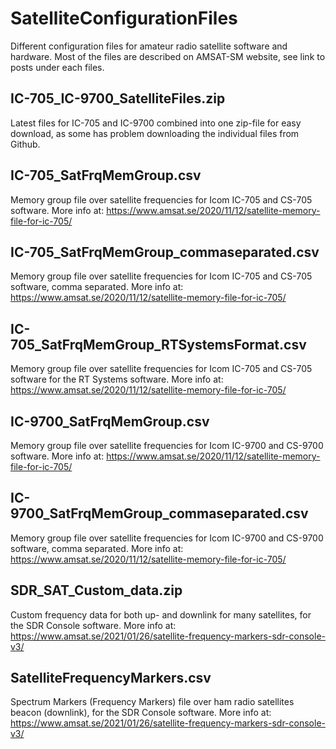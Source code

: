 # SatelliteConfigurationFiles
Different configuration files for amateur radio satellite software and hardware. Most of the files are described on AMSAT-SM website, see link to posts under each files.

## IC-705_IC-9700_SatelliteFiles.zip
Latest files for IC-705 and IC-9700 combined into one zip-file for easy download, as some has problem downloading the individual files from Github.

## IC-705_SatFrqMemGroup.csv
Memory group file over satellite frequencies for Icom IC-705 and CS-705 software. More info at:
https://www.amsat.se/2020/11/12/satellite-memory-file-for-ic-705/

## IC-705_SatFrqMemGroup_commaseparated.csv
Memory group file over satellite frequencies for Icom IC-705 and CS-705 software, comma separated. More info at:
https://www.amsat.se/2020/11/12/satellite-memory-file-for-ic-705/

## IC-705_SatFrqMemGroup_RTSystemsFormat.csv
Memory group file over satellite frequencies for Icom IC-705 and CS-705 software for the RT Systems software. More info at:
https://www.amsat.se/2020/11/12/satellite-memory-file-for-ic-705/

## IC-9700_SatFrqMemGroup.csv
Memory group file over satellite frequencies for Icom IC-9700 and CS-9700 software. More info at:
https://www.amsat.se/2020/11/12/satellite-memory-file-for-ic-705/

## IC-9700_SatFrqMemGroup_commaseparated.csv
Memory group file over satellite frequencies for Icom IC-9700 and CS-9700 software, comma separated. More info at:
https://www.amsat.se/2020/11/12/satellite-memory-file-for-ic-705/

## SDR_SAT_Custom_data.zip
Custom frequency data for both up- and downlink for many satellites, for the SDR Console software. More info at:
https://www.amsat.se/2021/01/26/satellite-frequency-markers-sdr-console-v3/

## SatelliteFrequencyMarkers.csv
Spectrum Markers (Frequency Markers) file over ham radio satellites beacon (downlink), for the SDR Console software. More info at:
https://www.amsat.se/2021/01/26/satellite-frequency-markers-sdr-console-v3/
